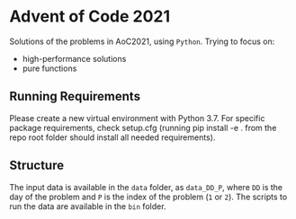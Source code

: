 # Advent of Code 2021

Solutions of the problems in AoC2021, using `Python`. Trying to focus on:
* high-performance solutions
* pure functions


## Running Requirements


Please create a new virtual environment with Python 3.7. For specific package requirements, check setup.cfg (running pip install -e . from the repo root folder should install all needed requirements).

## Structure

The input data is available in the `data` folder, as `data_DD_P`, where `DD` is the day of the problem and `P` is the index of the problem (`1` or `2`).
The scripts to run the data are available in the `bin` folder.
